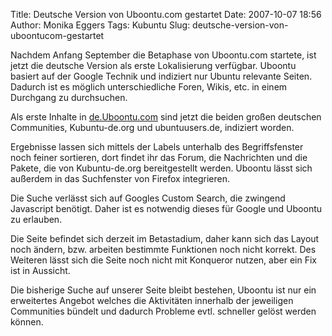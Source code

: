 Title: Deutsche Version von Uboontu.com gestartet
Date: 2007-10-07 18:56
Author: Monika Eggers
Tags: Kubuntu
Slug: deutsche-version-von-uboontucom-gestartet

Nachdem Anfang September die Betaphase von Uboontu.com startete, ist
jetzt die deutsche Version als erste Lokalisierung verfügbar. Uboontu
basiert auf der Google Technik und indiziert nur Ubuntu relevante
Seiten. Dadurch ist es möglich unterschiedliche Foren, Wikis, etc. in
einem Durchgang zu durchsuchen.


Als erste Inhalte in
[de.Uboontu.com](http://de.uboontu.com/ "http://de.uboontu.com") sind jetzt die beiden großen deutschen Communities,
Kubuntu-de.org und ubuntuusers.de, indiziert worden.


<!--break--><!--break-->

Ergebnisse lassen sich mittels der Labels unterhalb des Begriffsfenster
noch feiner sortieren, dort findet ihr das Forum, die Nachrichten und
die Pakete, die von Kubuntu-de.org bereitgestellt werden. Uboontu lässt
sich außerdem in das Suchfenster von Firefox integrieren.


Die Suche verlässt sich auf Googles Custom Search, die zwingend
Javascript benötigt. Daher ist es notwendig dieses für Google und
Uboontu zu erlauben.


Die Seite befindet sich derzeit im Betastadium, daher kann sich das
Layout noch ändern, bzw. arbeiten bestimmte Funktionen noch nicht
korrekt. Des Weiteren lässt sich die Seite noch nicht mit Konqueror
nutzen, aber ein Fix ist in Aussicht.


Die bisherige Suche auf unserer Seite bleibt bestehen, Uboontu ist nur
ein erweitertes Angebot welches die Aktivitäten innerhalb der jeweiligen
Communities bündelt und dadurch Probleme evtl. schneller gelöst werden
können.



